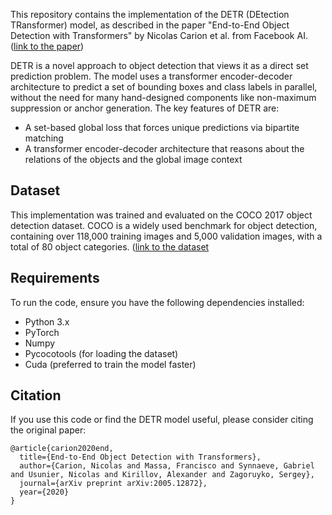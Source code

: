 This repository contains the implementation of the DETR (DEtection TRansformer) model, as described in the paper "End-to-End Object Detection with Transformers" by Nicolas Carion et al. from Facebook AI. ([link to the paper](https://arxiv.org/abs/2005.12872))

DETR is a novel approach to object detection that views it as a direct set prediction problem. The model uses a transformer encoder-decoder architecture to predict a set of bounding boxes and class labels in parallel, without the need for many hand-designed components like non-maximum suppression or anchor generation.
The key features of DETR are:
- A set-based global loss that forces unique predictions via bipartite matching
- A transformer encoder-decoder architecture that reasons about the relations of the objects and the global image context

## Dataset

This implementation was trained and evaluated on the COCO 2017 object detection dataset. COCO is a widely used benchmark for object detection, containing over 118,000 training images and 5,000 validation images, with a total of 80 object categories. ([link to the dataset](https://cocodataset.org/#download)

## Requirements

To run the code, ensure you have the following dependencies installed:
- Python 3.x
- PyTorch
- Numpy
- Pycocotools (for loading the dataset)
- Cuda (preferred to train the model faster)

## Citation

If you use this code or find the DETR model useful, please consider citing the original paper:

```
@article{carion2020end,
  title={End-to-End Object Detection with Transformers},
  author={Carion, Nicolas and Massa, Francisco and Synnaeve, Gabriel and Usunier, Nicolas and Kirillov, Alexander and Zagoruyko, Sergey},
  journal={arXiv preprint arXiv:2005.12872},
  year={2020}
}
